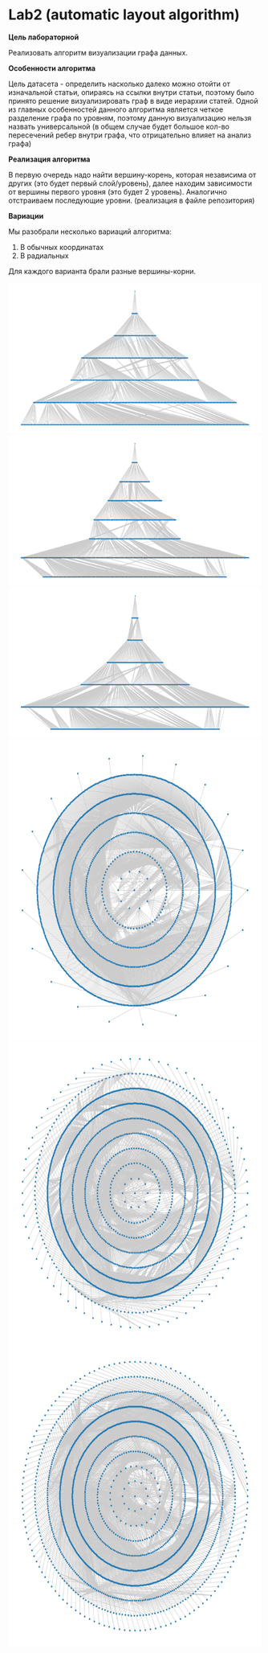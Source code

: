 # Lab2 (automatic layout algorithm)

**Цель лабораторной** 

Реализовать алгоритм визуализации графа данных.

**Особенности алгоритма**

Цель датасета - определить насколько далеко можно отойти от изначальной статьи, опираясь на ссылки внутри статьи, поэтому было принято решение визуализировать граф в виде иерархии статей. Одной из главных особенностей данного алгоритма является четкое разделение графа по уровням, поэтому данную визуализацию нельзя назвать универсальной (в общем случае будет большое кол-во пересечений ребер внутри графа, что отрицательно влияет на анализ графа)

**Реализация алгоритма**

В первую очередь надо найти вершину-корень, которая независима от других (это будет первый слой/уровень), далее находим зависимости от вершины первого уровня (это будет 2 уровень). Аналогично отстраиваем последующие уровни. (реализация в файле репозитория)

**Вариации**

Мы разобрали несколько вариаций алгоритма:
1. В обычных координатах
2. В радиальных

Для каждого варианта брали разные вершины-корни.

<img src="https://github.com/Shabrashin/Lab2/blob/master/1.Lermontov.png" width="800" height="300"/>

<img src="https://github.com/Shabrashin/Lab2/blob/master/1.GoogleTalk.png" width="800" height="300"/>

<img src="https://github.com/Shabrashin/Lab2/blob/master/1.Washington.png" width="800" height="300"/>

<img src="https://github.com/Shabrashin/Lab2/blob/master/2.Lermontov.png" width="600" height="600"/>

<img src="https://github.com/Shabrashin/Lab2/blob/master/3.GoogleTalk.png" width="600" height="600"/>

<img src="https://github.com/Shabrashin/Lab2/blob/master/2.Washington.png" width="600" height="600"/>
